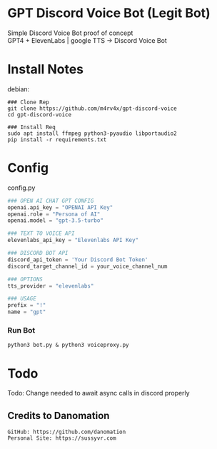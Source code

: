 # GPT Discord Voice Bot (Legit Bot)
Simple Discord Voice Bot proof of concept  
GPT4 + ElevenLabs | google TTS -> Discord Voice Bot  

  
# Install Notes
debian:  


```
### Clone Rep
git clone https://github.com/m4rv4x/gpt-discord-voice
cd gpt-discord-voice

### Install Req
sudo apt install ffmpeg python3-pyaudio libportaudio2  
pip install -r requirements.txt

```
# Config
config.py
```py
### OPEN AI CHAT GPT CONFIG
openai.api_key = "OPENAI API Key"
openai.role = "Persona of AI"
openai.model = "gpt-3.5-turbo"

### TEXT TO VOICE API
elevenlabs_api_key = "Elevenlabs API Key"

### DISCORD BOT API
discord_api_token = 'Your Discord Bot Token'
discord_target_channel_id = your_voice_channel_num

### OPTIONS
tts_provider = "elevenlabs"

### USAGE 
prefix = "!"
name = "gpt"
```


### Run Bot
```
python3 bot.py & python3 voiceproxy.py
```
# Todo
Todo:
    Change needed to await async calls in discord properly
    
## Credits to Danomation  
    GitHub: https://github.com/danomation  
    Personal Site: https://sussyvr.com  
